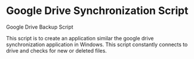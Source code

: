 # Google Drive Synchronization Script
Google Drive Backup Script

This script is to create an application similar the google drive synchronization application in Windows. This script constantly connects to drive  and checks for new or deleted files.
